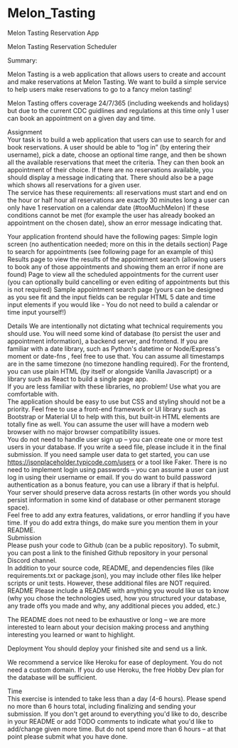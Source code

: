 # Melon_Tasting
Melon Tasting Reservation App

Melon Tasting Reservation Scheduler
							
Summary:

Melon Tasting is a web application that allows users to create and account and make reservations at Melon Tasting. 
We want to build a simple service to help users make reservations to go to a fancy melon tasting! 

Melon Tasting offers coverage 24/7/365 (including weekends and holidays) but due to the current CDC guidlines and regulations at this time only 1 user can book an appointment on a given day and time. 			

Assignment						
Your task is to build a web application that users can use to search for and book reservations.
A user should be able to “log in” (by entering their username), pick a date, choose an optional time range, and then be shown all the available reservations that meet the criteria.
They can then book an appointment of their choice. If there are no reservations available, you should display a message indicating that.
There should also be a page which shows all reservations for a given user.	
The service has these requirements:
all reservations must start and end on the hour or half hour
all reservations are exactly 30 minutes long
a user can only have 1 reservation on a calendar date (#tooMuchMelon)
If these conditions cannot be met (for example the user has already booked an appointment on the chosen date), show an error message indicating that.

Your application frontend should have the following pages:
Simple login screen (no authentication needed; more on this in the details section)
Page to search for appointments (see following page for an example of this)
Results page to view the results of the appointment search (allowing users to book any of those appointments and showing them an error if none are found)
Page to view all the scheduled appointments for the current user (you can optionally build cancelling or even editing of appointments but this is not required)
Sample appointment search page (yours can be designed as you see fit and the input fields can be regular HTML 5 date and time input elements if you would like - You do not need to build a calendar or time input yourself!)


						

Details
We are intentionally not dictating what technical requirements you should use. You will need some kind of database (to persist the user and appointment information), a backend server, and frontend.
If you are familiar with a date library, such as Python's datetime or Node/Express's moment or date-fns , feel free to use that. You can assume all timestamps are in the same timezone (no timezone handling required).
For the frontend, you can use plain HTML (by itself or alongside Vanilla Javascript) or a library such as React to build a single page app. 	
If you are less familiar with these libraries, no problem! Use what you are comfortable with. 							
The application should be easy to use but CSS and styling should not be a priority. Feel free to use a front-end framework or UI library such as Bootstrap or Material UI to help with this, but built-in HTML elements are totally fine as well. You can assume the user will have a modern web browser with no major browser compatibility issues.			
You do not need to handle user sign up – you can create one or more test users in your database. If you write a seed file, please include it in the final submission. If you need sample user data to get started, you can use https://jsonplaceholder.typicode.com/users or a tool like Faker. 
There is no need to implement login using passwords – you can assume a user can just log in using their username or email. If you do want to build password authentication as a bonus feature, you can use a library if that is helpful.
Your server should preserve data across restarts (in other words you should persist information in some kind of database or other permanent storage space). 		
Feel free to add any extra features, validations, or error handling if you have time. If you do add extra things, do make sure you mention them in your README.						
Submission						
Please push your code to Github (can be a public repository). To submit, you can post a link to the finished Github repository in your personal Discord channel.		
In addition to your source code, README, and dependencies files (like requirements.txt or package.json), you may include other files like helper scripts or unit tests. However, these additional files are NOT required.					
README
Please include a README with anything you would like us to know (why you chose the technologies used, how you structured your database, any trade offs you made and why, any additional pieces you added, etc.)

The README does not need to be exhaustive or long – we are more interested to learn about your decision making process and anything interesting you learned or want to highlight.

Deployment
You should deploy your finished site and send us a link.

 We recommend a service like Heroku for ease of deployment. You do not need a custom domain. If you do use Heroku, the free Hobby Dev plan for the database will be sufficient.

Time					
This exercise is intended to take less than a day (4-6 hours). Please spend no more than 6 hours total, including finalizing and sending your submission.
If you don't get around to everything you'd like to do, describe in your README or add TODO comments to indicate what you'd like to add/change given more time. 
But do not spend more than 6 hours – at that point please submit what you have done.
